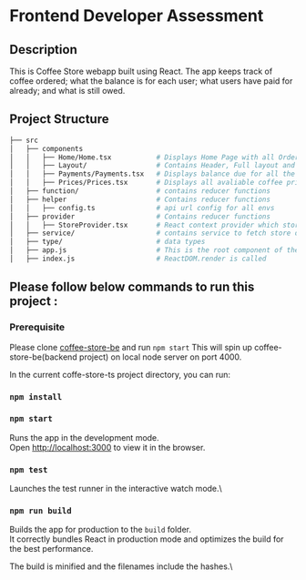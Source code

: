# Frontend Developer Assessment

## Description

This is Coffee Store webapp built using React.
The app keeps track of coffee ordered; what the balance is for each user; what users have paid for already; and what is still owed.


## Project Structure

```bash
├── src
│   ├── components
│   │   ├── Home/Home.tsx           # Displays Home Page with all Orders history
│   │   ├── Layout/                 # Contains Header, Full layout and Footer UI components
│   │   ├── Payments/Payments.tsx   # Displays balance due for all the users
│   │   ├── Prices/Prices.tsx       # Displays all avaliable coffee prices
│   ├── function/                   # contains reducer functions
│   ├── helper                      # Contains reducer functions
│   │   ├── config.ts               # api url config for all envs
│   ├── provider                    # Contains reducer functions
│   │   ├── StoreProvider.tsx       # React context provider which stores and calculates payment due
│   ├── service/                    # contains service to fetch store data
│   ├── type/                       # data types
│   ├── app.js                      # This is the root component of the application
│   ├── index.js                    # ReactDOM.render is called
```

## Please follow below commands to run this project : 
### Prerequisite
Please clone [coffee-store-be](https://github.com/rushikeshchoche/coffee-store-be) and run `npm start`
This will spin up coffee-store-be(backend project) on local node server on port 4000.

In the current coffe-store-ts project directory, you can run:

### `npm install`
### `npm start`

Runs the app in the development mode.\
Open [http://localhost:3000](http://localhost:3000) to view it in the browser.

### `npm test`

Launches the test runner in the interactive watch mode.\

### `npm run build`

Builds the app for production to the `build` folder.\
It correctly bundles React in production mode and optimizes the build for the best performance.

The build is minified and the filenames include the hashes.\
